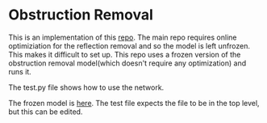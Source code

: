 # Obstruction Removal

This is an implementation of this [repo](https://github.com/alex04072000/ObstructionRemoval).
The main repo requires online optimiziation for the reflection removal and so the model is left
unfrozen. This makes it difficult to set up. This repo uses a frozen version of the 
obstruction removal model(which
doesn't require any optimization) and runs it.

The test.py file shows how to use the network.

The frozen model is [here](https://drive.google.com/file/d/1zB0W0aMzey2tCI8SX3jKJrFAeTWdO6ga/view?usp=sharing).
The test file expects the file to be in the top level, but this can be edited.
